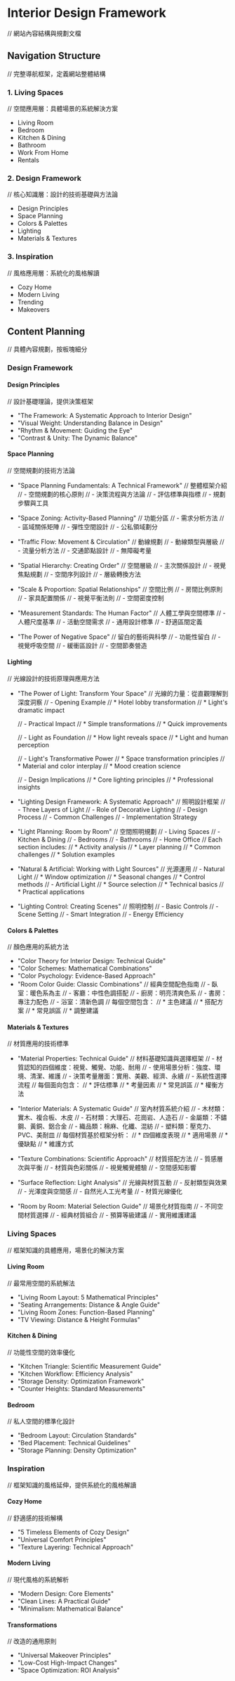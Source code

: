 # Interior Design Framework
// 網站內容結構與規劃文檔

## Navigation Structure
// 完整導航框架，定義網站整體結構

### 1. Living Spaces
// 空間應用層：具體場景的系統解決方案
- Living Room
- Bedroom
- Kitchen & Dining
- Bathroom
- Work From Home
- Rentals

### 2. Design Framework
// 核心知識層：設計的技術基礎與方法論
- Design Principles
- Space Planning
- Colors & Palettes
- Lighting
- Materials & Textures

### 3. Inspiration
// 風格應用層：系統化的風格解讀
- Cozy Home
- Modern Living
- Trending
- Makeovers

## Content Planning
// 具體內容規劃，按板塊細分

### Design Framework

#### Design Principles
// 設計基礎理論，提供決策框架
- "The Framework: A Systematic Approach to Interior Design"
- "Visual Weight: Understanding Balance in Design"
- "Rhythm & Movement: Guiding the Eye"
- "Contrast & Unity: The Dynamic Balance"

#### Space Planning
// 空間規劃的技術方法論

- "Space Planning Fundamentals: A Technical Framework"
  // 整體框架介紹
  // - 空間規劃的核心原則
  // - 決策流程與方法論
  // - 評估標準與指標
  // - 規劃步驟與工具

- "Space Zoning: Activity-Based Planning"
  // 功能分區
  // - 需求分析方法
  // - 區域關係矩陣
  // - 彈性空間設計
  // - 公私領域劃分

- "Traffic Flow: Movement & Circulation"
  // 動線規劃
  // - 動線類型與層級
  // - 流量分析方法
  // - 交通節點設計
  // - 無障礙考量

- "Spatial Hierarchy: Creating Order"
  // 空間層級
  // - 主次關係設計
  // - 視覺焦點規劃
  // - 空間序列設計
  // - 層級轉換方法

- "Scale & Proportion: Spatial Relationships"
  // 空間比例
  // - 房間比例原則
  // - 家具配置關係
  // - 視覺平衡法則
  // - 空間密度控制

- "Measurement Standards: The Human Factor"
  // 人體工學與空間標準
  // - 人體尺度基準
  // - 活動空間需求
  // - 通用設計標準
  // - 舒適區間定義

- "The Power of Negative Space"
  // 留白的藝術與科學
  // - 功能性留白
  // - 視覺呼吸空間
  // - 緩衝區設計
  // - 空間節奏營造

#### Lighting
// 光線設計的技術原理與應用方法

- "The Power of Light: Transform Your Space"
  // 光線的力量：從直觀理解到深度洞察
  // - Opening Example
  //   * Hotel lobby transformation
  //   * Light's dramatic impact
  
  // - Practical Impact
  //   * Simple transformations
  //   * Quick improvements
  
  // - Light as Foundation
  //   * How light reveals space
  //   * Light and human perception
  
  // - Light's Transformative Power
  //   * Space transformation principles
  //   * Material and color interplay
  //   * Mood creation science
  
  // - Design Implications
  //   * Core lighting principles
  //   * Professional insights

- "Lighting Design Framework: A Systematic Approach"
  // 照明設計框架
  // - Three Layers of Light
  // - Role of Decorative Lighting
  // - Design Process
  // - Common Challenges
  // - Implementation Strategy

- "Light Planning: Room by Room"
  // 空間照明規劃
  // - Living Spaces
  // - Kitchen & Dining
  // - Bedrooms
  // - Bathrooms
  // - Home Office
  // Each section includes:
  //   * Activity analysis
  //   * Layer planning
  //   * Common challenges
  //   * Solution examples

- "Natural & Artificial: Working with Light Sources"
  // 光源運用
  // - Natural Light
  //   * Window optimization
  //   * Seasonal changes
  //   * Control methods
  // - Artificial Light
  //   * Source selection
  //   * Technical basics
  //   * Practical applications

- "Lighting Control: Creating Scenes"
  // 照明控制
  // - Basic Controls
  // - Scene Setting
  // - Smart Integration
  // - Energy Efficiency

#### Colors & Palettes
// 顏色應用的系統方法
- "Color Theory for Interior Design: Technical Guide"
- "Color Schemes: Mathematical Combinations"
- "Color Psychology: Evidence-Based Approach"
- "Room Color Guide: Classic Combinations"
  // 經典空間配色指南
  // - 臥室：暖色系為主
  // - 客廳：中性色調搭配
  // - 廚房：明亮清爽色系
  // - 書房：專注力配色
  // - 浴室：清新色調
  // 每個空間包含：
  //   * 主色建議
  //   * 搭配方案
  //   * 常見誤區
  //   * 調整建議

#### Materials & Textures
// 材質應用的技術標準

- "Material Properties: Technical Guide"
  // 材料基礎知識與選擇框架
  // - 材質認知的四個維度：視覺、觸覺、功能、耐用
  // - 使用場景分析：強度、環境、清潔、維護
  // - 決策考量層面：實用、美觀、經濟、永續
  // - 系統性選擇流程
  // 每個面向包含：
  //   * 評估標準
  //   * 考量因素
  //   * 常見誤區
  //   * 權衡方法

- "Interior Materials: A Systematic Guide"
  // 室內材質系統介紹
  // - 木材類：實木、複合板、木皮
  // - 石材類：大理石、花崗岩、人造石
  // - 金屬類：不鏽鋼、黃銅、鋁合金
  // - 織品類：棉麻、化纖、混紡
  // - 塑料類：壓克力、PVC、美耐皿
  // 每個材質基於框架分析：
  //   * 四個維度表現
  //   * 適用場景
  //   * 優缺點
  //   * 維護方式

- "Texture Combinations: Scientific Approach"
  // 材質搭配方法
  // - 質感層次與平衡
  // - 材質與色彩關係
  // - 視覺觸覺體驗
  // - 空間感知影響

- "Surface Reflection: Light Analysis"
  // 光線與材質互動
  // - 反射類型與效果
  // - 光澤度與空間感
  // - 自然光人工光考量
  // - 材質光線優化

- "Room by Room: Material Selection Guide"
  // 場景化材質指南
  // - 不同空間材質選擇
  // - 經典材質組合
  // - 預算等級建議
  // - 實用維護建議

### Living Spaces
// 框架知識的具體應用，場景化的解決方案

#### Living Room
// 最常用空間的系統解法
- "Living Room Layout: 5 Mathematical Principles"
- "Seating Arrangements: Distance & Angle Guide"
- "Living Room Zones: Function-Based Planning"
- "TV Viewing: Distance & Height Formulas"

#### Kitchen & Dining
// 功能性空間的效率優化
- "Kitchen Triangle: Scientific Measurement Guide"
- "Kitchen Workflow: Efficiency Analysis"
- "Storage Density: Optimization Framework"
- "Counter Heights: Standard Measurements"

#### Bedroom
// 私人空間的標準化設計
- "Bedroom Layout: Circulation Standards"
- "Bed Placement: Technical Guidelines"
- "Storage Planning: Density Optimization"

### Inspiration
// 框架知識的風格延伸，提供系統化的風格解讀

#### Cozy Home
// 舒適感的技術解構
- "5 Timeless Elements of Cozy Design"
- "Universal Comfort Principles"
- "Texture Layering: Technical Approach"

#### Modern Living
// 現代風格的系統解析
- "Modern Design: Core Elements"
- "Clean Lines: A Practical Guide"
- "Minimalism: Mathematical Balance"

#### Transformations
// 改造的通用原則
- "Universal Makeover Principles"
- "Low-Cost High-Impact Changes"
- "Space Optimization: ROI Analysis"



